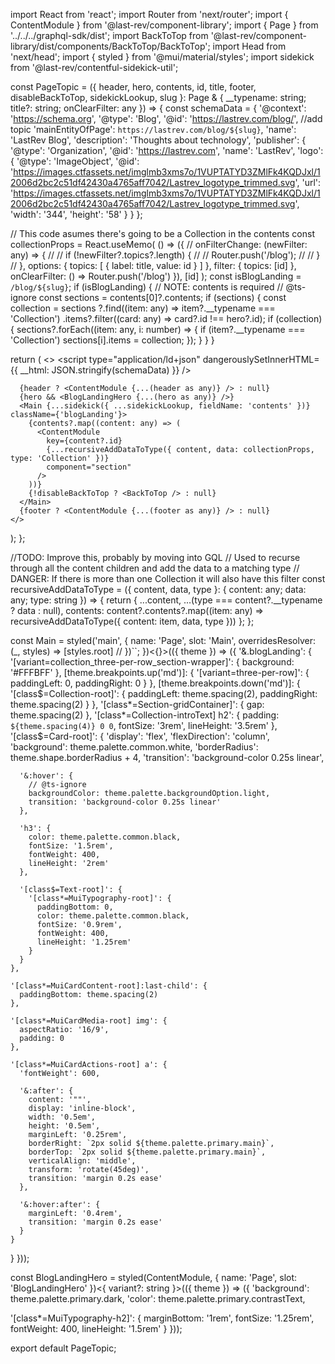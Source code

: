 import React from 'react';
import Router from 'next/router';
import { ContentModule } from '@last-rev/component-library';
import { Page } from '../../../graphql-sdk/dist';
import BackToTop from '@last-rev/component-library/dist/components/BackToTop/BackToTop';
import Head from 'next/head';
import { styled } from '@mui/material/styles';
import sidekick from '@last-rev/contentful-sidekick-util';

const PageTopic = ({
  header,
  hero,
  contents,
  id,
  title,
  footer,
  disableBackToTop,
  sidekickLookup,
  slug
}: Page & { __typename: string; title?: string; onClearFilter: any }) => {
  const schemaData = {
    '@context': 'https://schema.org',
    '@type': 'Blog',
    '@id': 'https://lastrev.com/blog/', //add topic
    'mainEntityOfPage': `https://lastrev.com/blog/${slug}`,
    'name': 'LastRev Blog',
    'description': 'Thoughts about technology',
    'publisher': {
      '@type': 'Organization',
      '@id': 'https://lastrev.com',
      'name': 'LastRev',
      'logo': {
        '@type': 'ImageObject',
        '@id':
          'https://images.ctfassets.net/imglmb3xms7o/1VUPTATYD3ZMlFk4KQDJxl/12006d2bc2c51df42430a4765aff7042/Lastrev_logotype_trimmed.svg',
        'url':
          'https://images.ctfassets.net/imglmb3xms7o/1VUPTATYD3ZMlFk4KQDJxl/12006d2bc2c51df42430a4765aff7042/Lastrev_logotype_trimmed.svg',
        'width': '344',
        'height': '58'
      }
    }
  };

  // This code asumes there's going to be a Collection in the contents
  const collectionProps = React.useMemo(
    () => ({
      // onFilterChange: (newFilter: any) => {
      //   // if (!newFilter?.topics?.length) {
      //   //   Router.push('/blog');
      //   // }
      // },
      options: {
        topics: [
          {
            label: title,
            value: id
          }
        ]
      },
      filter: { topics: [id] },
      onClearFilter: () => Router.push('/blog')
    }),
    [id]
  );
  const isBlogLanding = `/blog/${slug}`;
  if (isBlogLanding) {
    // NOTE: contents is required
    // @ts-ignore
    const sections = contents[0]?.contents;
    if (sections) {
      const collection = sections
        ?.find((item: any) => item?.__typename === 'Collection')
        .items?.filter((card: any) => card?.id !== hero?.id);
      if (collection) {
        sections?.forEach((item: any, i: number) => {
          if (item?.__typename === 'Collection') sections[i].items = collection;
        });
      }
    }
  }

  return (
    <>
      <Head>
        <script type="application/ld+json" dangerouslySetInnerHTML={{ __html: JSON.stringify(schemaData) }} />
      </Head>

      {header ? <ContentModule {...(header as any)} /> : null}
      {hero && <BlogLandingHero {...(hero as any)} />}
      <Main {...sidekick({ ...sidekickLookup, fieldName: 'contents' })} className={'blogLanding'}>
        {contents?.map((content: any) => (
          <ContentModule
            key={content?.id}
            {...recursiveAddDataToType({ content, data: collectionProps, type: 'Collection' })}
            component="section"
          />
        ))}
        {!disableBackToTop ? <BackToTop /> : null}
      </Main>
      {footer ? <ContentModule {...(footer as any)} /> : null}
    </>
  );
};

//TODO: Improve this, probably by moving into GQL
// Used to recurse through all the content children and add the data to a matching type
// DANGER: If there is more than one Collection it will also have this filter
const recursiveAddDataToType = ({ content, data, type }: { content: any; data: any; type: string }) => {
  return {
    ...content,
    ...(type === content?.__typename ? data : null),
    contents: content?.contents?.map((item: any) => recursiveAddDataToType({ content: item, data, type }))
  };
};

const Main = styled('main', {
  name: 'Page',
  slot: 'Main',
  overridesResolver: (_, styles) => [styles.root]
  // })``;
})<{}>(({ theme }) => ({
  '&.blogLanding': {
    '[variant=collection_three-per-row_section-wrapper]': {
      background: '#FFFBFF'
    },
    [theme.breakpoints.up('md')]: {
      '[variant=three-per-row]': {
        paddingLeft: 0,
        paddingRight: 0
      }
    },
    [theme.breakpoints.down('md')]: {
      '[class$=Collection-root]': {
        paddingLeft: theme.spacing(2),
        paddingRight: theme.spacing(2)
      }
    },
    '[class*=Section-gridContainer]': {
      gap: theme.spacing(2)
    },
    '[class*=Collection-introText] h2': {
      padding: `${theme.spacing(4)} 0 0`,
      fontSize: '3rem',
      lineHeight: '3.5rem'
    },
    '[class$=Card-root]': {
      'display': 'flex',
      'flexDirection': 'column',
      'background': theme.palette.common.white,
      'borderRadius': theme.shape.borderRadius + 4,
      'transition': 'background-color 0.25s linear',

      '&:hover': {
        // @ts-ignore
        backgroundColor: theme.palette.backgroundOption.light,
        transition: 'background-color 0.25s linear'
      },

      'h3': {
        color: theme.palette.common.black,
        fontSize: '1.5rem',
        fontWeight: 400,
        lineHeight: '2rem'
      },

      '[class$=Text-root]': {
        '[class*=MuiTypography-root]': {
          paddingBottom: 0,
          color: theme.palette.common.black,
          fontSize: '0.9rem',
          fontWeight: 400,
          lineHeight: '1.25rem'
        }
      }
    },

    '[class*=MuiCardContent-root]:last-child': {
      paddingBottom: theme.spacing(2)
    },

    '[class*=MuiCardMedia-root] img': {
      aspectRatio: '16/9',
      padding: 0
    },

    '[class*=MuiCardActions-root] a': {
      'fontWeight': 600,

      '&:after': {
        content: '""',
        display: 'inline-block',
        width: '0.5em',
        height: '0.5em',
        marginLeft: '0.25rem',
        borderRight: `2px solid ${theme.palette.primary.main}`,
        borderTop: `2px solid ${theme.palette.primary.main}`,
        verticalAlign: 'middle',
        transform: 'rotate(45deg)',
        transition: 'margin 0.2s ease'
      },

      '&:hover:after': {
        marginLeft: '0.4rem',
        transition: 'margin 0.2s ease'
      }
    }
  }
}));

const BlogLandingHero = styled(ContentModule, {
  name: 'Page',
  slot: 'BlogLandingHero'
})<{ variant?: string }>(({ theme }) => ({
  'background': theme.palette.primary.dark,
  'color': theme.palette.primary.contrastText,

  '[class*=MuiTypography-h2]': {
    marginBottom: '1rem',
    fontSize: '1.25rem',
    fontWeight: 400,
    lineHeight: '1.5rem'
  }
}));

export default PageTopic;
